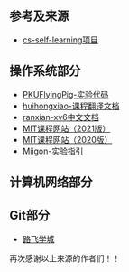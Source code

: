 ## 参考及来源

- [cs-self-learning项目](https://github.com/pkuflyingpig/cs-self-learning/)

## 操作系统部分

- [PKUFlyingPig-实验代码](https://github.com/PKUFlyingPig/MIT6.S081-2020fall)
- [huihongxiao-课程翻译文档](https://github.com/huihongxiao/MIT6.S081)
- [ranxian-xv6中文文档](https://github.com/ranxian/xv6-chinese)
- [MIT课程网站（2021版）](https://pdos.csail.mit.edu/6.828/2021/schedule.html)
- [MIT课程网站（2020版）](https://pdos.csail.mit.edu/6.S081/2020/schedule.html)
- [Miigon-实验指引](https://blog.miigon.net/posts/s081-ending/)

## 计算机网络部分



## Git部分

- [路飞学城]()

再次感谢以上来源的作者们！！